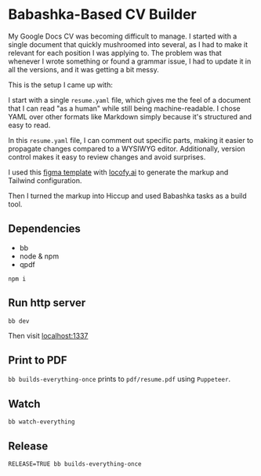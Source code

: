 # Babashka-Based CV Builder

My Google Docs CV was becoming difficult to manage. I started with a single document that quickly mushroomed into several, as I had to make it relevant for each position I was applying to. The problem was that whenever I wrote something or found a grammar issue, I had to update it in all the versions, and it was getting a bit messy.

This is the setup I came up with:

I start with a single `resume.yaml` file, which gives me the feel of a document that I can read "as a human" while still being machine-readable. I chose YAML over other formats like Markdown simply because it's structured and easy to read.

In this `resume.yaml` file, I can comment out specific parts, making it easier to propagate changes compared to a WYSIWYG editor. Additionally, version control makes it easy to review changes and avoid surprises.

I used this [figma template](https://www.figma.com/community/file/1230670384525015423/Just-Another-Resume-Template) with [locofy.ai](locofy.ai) to generate the markup and Tailwind configuration.

Then I turned the markup into Hiccup and used Babashka tasks as a build tool.

## Dependencies

- bb
- node & npm
- qpdf

```
npm i
```

## Run http server

```
bb dev
```

Then visit [localhost:1337](http://localhost:1337)

## Print to PDF

`bb builds-everything-once` prints to `pdf/resume.pdf` using `Puppeteer`.

## Watch

```
bb watch-everything
```

## Release

```
RELEASE=TRUE bb builds-everything-once
```

